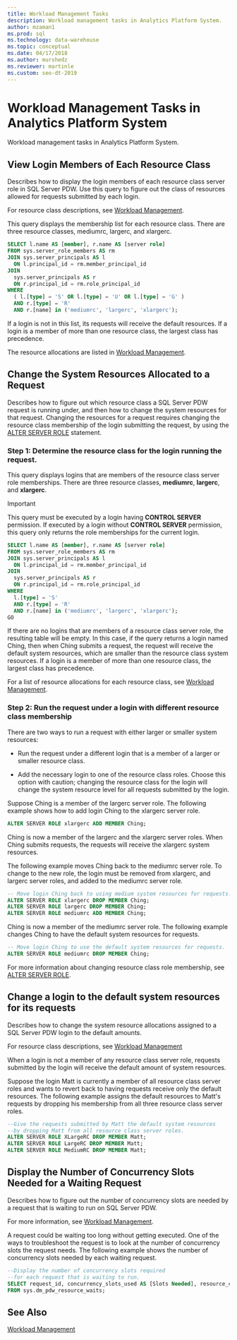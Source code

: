 ```yaml
---
title: Workload Management Tasks
description: Workload management tasks in Analytics Platform System.
author: mzaman1 
ms.prod: sql
ms.technology: data-warehouse
ms.topic: conceptual
ms.date: 04/17/2018
ms.author: murshedz
ms.reviewer: martinle
ms.custom: seo-dt-2019
---
```


# Workload Management Tasks in Analytics Platform System
Workload management tasks in Analytics Platform System.

## View Login Members of Each Resource Class
Describes how to display the login members of each resource class server role in SQL Server PDW. Use this query to figure out the class of resources allowed for requests submitted by each login.  
  
For resource class descriptions, see [Workload Management](workload-management.md).  
  
This query displays the membership list for each resource class. There are three resource classes, mediumrc, largerc, and xlargerc.  
  
```sql  
SELECT l.name AS [member], r.name AS [server role]  
FROM sys.server_role_members AS rm  
JOIN sys.server_principals AS l  
  ON l.principal_id = rm.member_principal_id  
JOIN  
  sys.server_principals AS r  
  ON r.principal_id = rm.role_principal_id  
WHERE  
  ( l.[type] = 'S' OR l.[type] = 'U' OR l.[type] = 'G' )  
  AND r.[type] = 'R'  
  AND r.[name] in ('mediumrc', 'largerc', 'xlargerc');  
```  
  
If a login is not in this list, its requests will receive the default resources. If a login is a member of more than one resource class, the largest class has precedence.  
  
The resource allocations are listed in [Workload Management](workload-management.md).  
  
## Change the System Resources Allocated to a Request
Describes how to figure out which resource class a SQL Server PDW request is running under, and then how to change the system resources for that request. Changing the resources for a request requires changing the resource class membership of the login submitting the request, by using the [ALTER SERVER ROLE](../t-sql/statements/alter-server-role-transact-sql.md) statement.  
  
### Step 1: Determine the resource class for the login running the request.  
This query displays logins that are members of the resource class server role memberships. There are three resource classes, **mediumrc**, **largerc**, and **xlargerc**.  
  
> [!IMPORTANT]  
> This query must be executed by a login having **CONTROL SERVER** permission. If executed by a login without **CONTROL SERVER** permission, this query only returns the role memberships for the current login.  
  
```sql  
SELECT l.name AS [member], r.name AS [server role]  
FROM sys.server_role_members AS rm  
JOIN sys.server_principals AS l  
  ON l.principal_id = rm.member_principal_id  
JOIN  
  sys.server_principals AS r  
  ON r.principal_id = rm.role_principal_id  
WHERE  
  l.[type] = 'S'   
  AND r.[type] = 'R'  
  AND r.[name] in ('mediumrc', 'largerc', 'xlargerc');  
GO  
```  
  
If there are no logins that are members of a resource class server role, the resulting table will be empty. In this case, if the query returns a login named Ching, then when Ching submits a request, the request will receive the default system resources, which are smaller than the resource class system resources. If a login is a member of more than one resource class, the largest class has precedence.  
  
For a list of resource allocations for each resource class, see [Workload Management](workload-management.md).  
  
### Step 2: Run the request under a login with different resource class membership  
There are two ways to run a request with either larger or smaller system resources:  
  
-   Run the request under a different login that is a member of a larger or smaller resource class.  
  
-   Add the necessary login to one of the resource class roles. Choose this option with caution; changing the resource class for the login will change the system resource level for all requests submitted by the login.  
  
Suppose Ching is a member of the largerc server role. The following example shows how to add login Ching to the xlargerc server role.  
  
```sql  
ALTER SERVER ROLE xlargerc ADD MEMBER Ching;  
```  
  
Ching is now a member of the largerc and the xlargerc server roles. When Ching submits requests, the requests will receive the xlargerc system resources.  
  
The following example moves Ching back to the mediumrc server role.  To change to the new role, the login must be removed from xlargerc, and largerc server roles, and added to the mediumrc server role.  
  
```sql  
-- Move login Ching back to using medium system resources for requests.  
ALTER SERVER ROLE xlargerc DROP MEMBER Ching;  
ALTER SERVER ROLE largerc DROP MEMBER Ching;  
ALTER SERVER ROLE mediumrc ADD MEMBER Ching;  
```  
  
Ching is now a member of the mediumrc server role.  The following example changes Ching to have the default system resources for requests.  
  
```sql  
-- Move login Ching to use the default system resources for requests.  
ALTER SERVER ROLE mediumrc DROP MEMBER Ching;  
```  
  
For more information about changing resource class role membership, see [ALTER SERVER ROLE](../t-sql/statements/alter-server-role-transact-sql.md).  

## Change a login to the default system resources for its requests
Describes how to change the system resource allocations assigned to a SQL Server PDW login to the default amounts. 
  
For resource class descriptions, see [Workload Management](workload-management.md)  
  
When a login is not a member of any resource class server role, requests submitted by the login will receive the default amount of system resources.  
  
Suppose the login Matt is currently a member of all resource class server roles and wants to revert back to having requests receive only the default resources.  The following example assigns the default resources to Matt's requests by dropping his membership from all three resource class server roles.  
  
```sql  
--Give the requests submitted by Matt the default system resources   
--by dropping Matt from all resource class server roles.  
ALTER SERVER ROLE XLargeRC DROP MEMBER Matt;  
ALTER SERVER ROLE LargeRC DROP MEMBER Matt;  
ALTER SERVER ROLE MediumRC DROP MEMBER Matt;  
```  
  
## Display the Number of Concurrency Slots Needed for a Waiting Request
Describes how to figure out the number of concurrency slots are needed by a request that is waiting to run on SQL Server PDW.  
  
For more information, see [Workload Management](workload-management.md).  
  
A request could be waiting too long without getting executed. One of the ways to troubleshoot the request is to look at the number of concurrency slots the request needs.  The following example shows the number of concurrency slots needed by each waiting request.  
  
```sql  
--Display the number of concurrency slots required   
--for each request that is waiting to run.  
SELECT request_id, concurrency_slots_used AS [Slots Needed], resource_class AS [Resource Class]  
FROM sys.dm_pdw_resource_waits;  
```  
  
  
## See Also  
[Workload Management](workload-management.md)  
  

